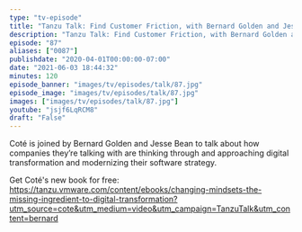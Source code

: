 ```yaml
---
type: "tv-episode"
title: "Tanzu Talk: Find Customer Friction, with Bernard Golden and Jesse Bean"
description: "Tanzu Talk: Find Customer Friction, with Bernard Golden and Jesse Bean"
episode: "87"
aliases: ["0087"]
publishdate: "2020-04-01T00:00:00-07:00"
date: "2021-06-03 18:44:32"
minutes: 120
episode_banner: "images/tv/episodes/talk/87.jpg"
episode_image: "images/tv/episodes/talk/87.jpg"
images: ["images/tv/episodes/talk/87.jpg"]
youtube: "jsjf6LqRCM8"
draft: "False"
---
```


Coté is joined by Bernard Golden and Jesse Bean to talk about how companies they’re talking with are thinking through and approaching digital transformation and modernizing their software strategy.

Get Coté's new book for free: https://tanzu.vmware.com/content/ebooks/changing-mindsets-the-missing-ingredient-to-digital-transformation?utm_source=cote&utm_medium=video&utm_campaign=TanzuTalk&utm_content=bernard